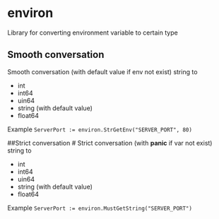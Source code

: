 # environ #

Library for converting environment variable to certain type

## Smooth conversation #
Smooth conversation (with default value if env not exist) string to
- int
- int64
- uin64
- string (with default value)
- float64

Example
`ServerPort := environ.StrGetEnv("SERVER_PORT", 80)`

##Strict conversation #
Strict conversation (with **panic** if var not exist) string to
- int
- int64
- uin64
- string (with default value)
- float64

Example
`ServerPort := environ.MustGetString("SERVER_PORT")`

